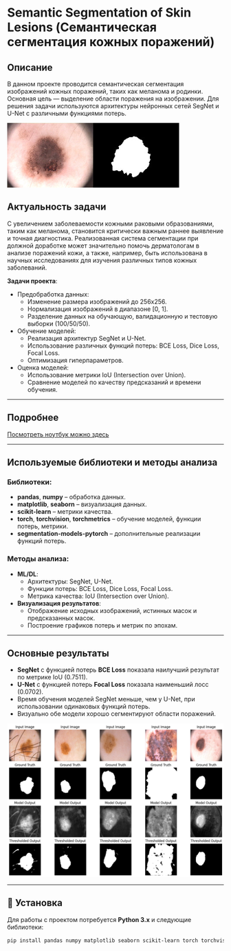 # Semantic Segmentation of Skin Lesions (Семантическая сегментация кожных поражений)

## Описание

В данном проекте проводится семантическая сегментация изображений кожных поражений, таких как меланома и родинки. Основная цель — выделение области поражения на изображении. Для решения задачи используются архитектуры нейронных сетей SegNet и U-Net с различными функциями потерь.

![Пример изображения кожного поражения](images/image.png)

## Актуальность задачи

С увеличением заболеваемости кожными раковыми образованиями, таким как меланома, становится критически важным раннее выявление и точная диагностика. Реализованная система сегментации при должной доработке может значительно помочь дерматологам в анализе поражений кожи, а также, например, быть использована в научных исследованиях для изучения различных типов кожных заболеваний.

**Задачи проекта**:
- Предобработка данных:
  - Изменение размера изображений до 256x256.
  - Нормализация изображений в диапазоне [0, 1].
  - Разделение данных на обучающую, валидационную и тестовую выборки (100/50/50).
- Обучение моделей:
  - Реализация архитектур SegNet и U-Net.
  - Использование различных функций потерь: BCE Loss, Dice Loss, Focal Loss.
  - Оптимизация гиперпараметров.
- Оценка моделей:
  - Использование метрики IoU (Intersection over Union).
  - Сравнение моделей по качеству предсказаний и времени обучения.

---

## Подробнее

[Посмотреть ноутбук можно здесь](semantic_segmentation.ipynb)

---

## Используемые библиотеки и методы анализа

### Библиотеки:
- **pandas**, **numpy** – обработка данных.
- **matplotlib**, **seaborn** – визуализация данных.
- **scikit-learn** – метрики качества.
- **torch**, **torchvision**, **torchmetrics** – обучение моделей, функции потерь, метрики.
- **segmentation-models-pytorch** – дополнительные реализации функций потерь.

### Методы анализа:
- **ML/DL**:
  - Архитектуры: SegNet, U-Net.
  - Функции потерь: BCE Loss, Dice Loss, Focal Loss.
  - Метрика качества: IoU (Intersection over Union).
- **Визуализация результатов**:
  - Отображение исходных изображений, истинных масок и предсказанных масок.
  - Построение графиков потерь и метрик по эпохам.

---

## Основные результаты
- **SegNet** с функцией потерь **BCE Loss** показала наилучший результат по метрике IoU (0.7511).
- **U-Net** с функцией потерь **Focal Loss** показала наименьший лосс (0.0702).
- Время обучения моделей SegNet меньше, чем у U-Net, при использовании одинаковых функций потерь.
- Визуально обе модели хорошо сегментируют области поражений.

![Пример сегментации моделью U-Net с функцией потерь Focal Loss](images/unet_focal_loss_visualization.png)

---

## 🔧 Установка

Для работы с проектом потребуется **Python 3.x** и следующие библиотеки:

```bash
pip install pandas numpy matplotlib seaborn scikit-learn torch torchvision torchmetrics segmentation-models-pytorch
